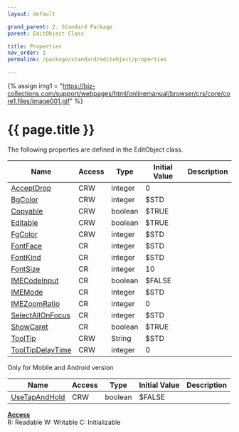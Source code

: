 ```yaml
---
layout: default

grand_parent: 2. Standard Package
parent: EditObject Class

title: Properties
nav_order: 1
permalink: /package/standard/editobject/properties

---
```

{% assign img1 = "https://biz-collections.com/support/webpages/html/onlinemanual/browser/crs/core/core1.files/image001.gif" %}


# {{ page.title }}

The following properties are defined in the EditObject class.

|Name       | Access | Type   | Initial Value |  Description |
|----------	|--------|--------|---------------|--------------|
|[AcceptDrop](/package/standard/editobject/properties/acceptDrop) | CRW | integer | 0 |  |
|[BgColor](/package/standard/editobject/properties/bgColor) | CRW | integer | $STD |  |
|[Copyable](/package/standard/editobject/properties/copyable) | CRW | boolean | $TRUE |  |
|[Editable](/package/standard/editobject/properties/editable) | CRW | boolean | $TRUE |  |
|[FgColor](/package/standard/editobject/properties/fgcolor) | CRW | integer | $STD |  |
|[FontFace](/package/standard/editobject/properties/FontFace) | CR | integer | $STD |  |
|[FontKind](/package/standard/editobject/properties/FontKind) | CR | integer | $STD |  |
|[FontSize](/package/standard/editobject/properties/FontSize) | CR | integer | 10 |  |
|[IMECodeInput](/package/standard/editobject/properties/IMECodeInput) | CR | boolean | $FALSE |  |
|[IMEMode](/package/standard/editobject/properties/IMEMode) | CR | integer | $STD |  |
|[IMEZoomRatio](/package/standard/editobject/properties/IMEZoomRatio) | CR | integer | 0 |  |
|[SelectAllOnFocus](/package/standard/editobject/properties/SelectAllOnFocus) | CR | integer | $STD |  |
|[ShowCaret](/package/standard/editobject/properties/ShowCaret) | CR | boolean | $TRUE |  |
|[ToolTip](/package/standard/editobject/properties/ToolTip) | CRW | String | $STD |  |
|[ToolTipDelayTime](/package/standard/editobject/properties/ToolTipDelayTime) | CRW | integer | 0 |  |


Only for Mobile and Android version

|Name       | Access | Type   | Initial Value |  Description |
|----------	|--------|--------|---------------|--------------|
|[UseTapAndHold](/package/standard/editobject/properties/UseTapAndHold) | CRW | boolean | $FALSE |  |

<u><b>Access</b></u><br>
R: Readable
W: Writable
C: Initializable